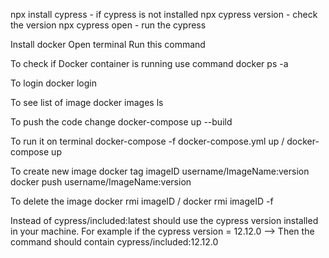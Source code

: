 
npx install cypress - if cypress is not installed 
npx cypress version - check the version 
npx cypress open - run the cypress 


Install docker Open terminal Run this command 

To check if Docker container is running use command 
docker ps -a

To login
 docker login
 
To see list of image 
 docker images ls
 
To push the code change 
docker-compose up --build

To run it on terminal 
 docker-compose -f docker-compose.yml up / docker-compose up
 
To create new image 
 docker tag imageID username/ImageName:version         
 docker push  username/ImageName:version
 
To delete the image
 docker rmi imageID / docker rmi imageID -f

 Instead of cypress/included:latest should use the cypress version installed in your machine. For example if the cypress version = 12.12.0 --> Then the command should contain cypress/included:12.12.0


